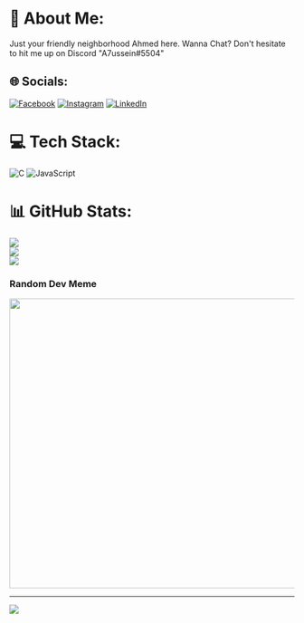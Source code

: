 # 💫 About Me:
Just your friendly neighborhood Ahmed here. Wanna Chat? Don't hesitate to hit me up on Discord "A7ussein#5504"<br>


## 🌐 Socials:
[![Facebook](https://img.shields.io/badge/Facebook-%231877F2.svg?logo=Facebook&logoColor=white)](https://facebook.com/ahmedyayahussein) [![Instagram](https://img.shields.io/badge/Instagram-%23E4405F.svg?logo=Instagram&logoColor=white)](https://instagram.com/itznota7med) [![LinkedIn](https://img.shields.io/badge/LinkedIn-%230077B5.svg?logo=linkedin&logoColor=white)](https://linkedin.com/in/ahmedyhussein) 

# 💻 Tech Stack:
![C](https://img.shields.io/badge/c-%2300599C.svg?style=for-the-badge&logo=c&logoColor=white) ![JavaScript](https://img.shields.io/badge/javascript-%23323330.svg?style=for-the-badge&logo=javascript&logoColor=%23F7DF1E)
# 📊 GitHub Stats:
![](https://github-readme-stats.vercel.app/api?username=a7ussein&theme=dark&hide_border=false&include_all_commits=false&count_private=false)<br/>
![](https://github-readme-streak-stats.herokuapp.com/?user=a7ussein&theme=dark&hide_border=false)<br/>
![](https://github-readme-stats.vercel.app/api/top-langs/?username=a7ussein&theme=dark&hide_border=false&include_all_commits=false&count_private=false&layout=compact)

### Random Dev Meme
<img src="https://random-memer.herokuapp.com/" width="512px"/>

---
[![](https://visitcount.itsvg.in/api?id=a7ussein&icon=0&color=0)](https://visitcount.itsvg.in)

<!-- Proudly created with GPRM ( https://gprm.itsvg.in ) -->

